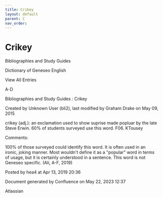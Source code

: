 ```yaml
---
title: Crikey
layout: default
parent: C
nav_order:
---
```


# Crikey

Bibliographies and Study Guides

Dictionary of Geneseo English

View All Entries

A-D

Bibliographies and Study Guides : Crikey

Created by  Unknown User (bli2), last modified by  Graham Drake on May 09, 2015

crikey (adj.): an exclamation used to show suprise made popluar by the late Steve Erwin. 60% of students surveyed use this word. F06. KTousey

Comments:

100% of those surveyed could identify this word. It is often used in an ironic, joking manner. Most wouldn't define it as a &quot;popular&quot; word in terms of usage, but it is certainly understood in a sentence. This word is not Geneseo specific. (Ali, A-F, 2019)

Posted by hea4 at Apr 13, 2019 20:36

Document generated by Confluence on May 22, 2023 12:37

Atlassian
